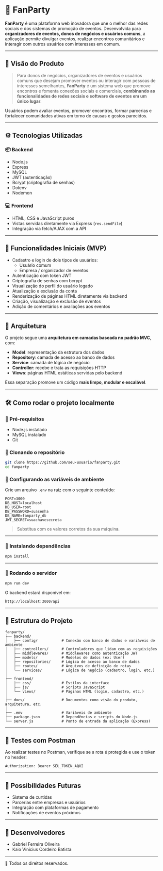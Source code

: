 # 🎉 FanParty

**FanParty** é uma plataforma web inovadora que une o melhor das redes sociais e dos sistemas de promoção de eventos. Desenvolvida para **organizadores de eventos, donos de negócios e usuários comuns**, a aplicação permite divulgar eventos, realizar encontros comunitários e interagir com outros usuários com interesses em comum.

---

## 🔭 Visão do Produto

> Para donos de negócios, organizadores de eventos e usuários comuns que desejam promover eventos ou interagir com pessoas de interesses semelhantes, **FanParty** é um sistema web que promove encontros e fomenta conexões sociais e comerciais, **combinando as funcionalidades de redes sociais e software de eventos em um único lugar**.

Usuários podem avaliar eventos, promover encontros, formar parcerias e fortalecer comunidades ativas em torno de causas e gostos parecidos.

---

## ⚙️ Tecnologias Utilizadas

### 📦 Backend

- Node.js
- Express
- MySQL
- JWT (autenticação)
- Bcrypt (criptografia de senhas)
- Dotenv
- Nodemon

### 💻 Frontend

- HTML, CSS e JavaScript puros
- Vistas servidas diretamente via Express (`res.sendFile`)
- Integração via fetch/AJAX com a API

---

## 🚀 Funcionalidades Iniciais (MVP)

- Cadastro e login de dois tipos de usuários:
  - Usuário comum
  - Empresa / organizador de eventos
- Autenticação com token JWT
- Criptografia de senhas com bcrypt
- Visualização do perfil do usuário logado
- Atualização e exclusão da conta
- Renderização de páginas HTML diretamente via backend
- Criação, visualização e exclusão de eventos
- Adição de comentários e avaliações aos eventos

---

## 🧱 Arquitetura

O projeto segue uma **arquitetura em camadas baseada no padrão MVC**, com:

- **Model**: representação da estrutura dos dados
- **Repository**: camada de acesso ao banco de dados
- **Service**: camada de lógica de negócio
- **Controller**: recebe e trata as requisições HTTP
- **Views**: páginas HTML estáticas servidas pelo backend

Essa separação promove um código **mais limpo, modular e escalável**.

---

## 🛠️ Como rodar o projeto localmente

### 🔹 Pré-requisitos

- Node.js instalado
- MySQL instalado
- Git

### 🔹 Clonando o repositório

```bash
git clone https://github.com/seu-usuario/fanparty.git
cd fanparty
```

### 🔹 Configurando as variáveis de ambiente

Crie um arquivo `.env` na raiz com o seguinte conteúdo:

```env
PORT=3000
DB_HOST=localhost
DB_USER=root
DB_PASSWORD=suasenha
DB_NAME=fanparty_db
JWT_SECRET=suachavesecreta
```

> Substitua com os valores corretos da sua máquina.

---

### 🔹 Instalando dependências

```bash
npm install
```

---

### 🔹 Rodando o servidor

```bash
npm run dev
```

O backend estará disponível em:

```
http://localhost:3000/api
```

---

## 🩻 Estrutura do Projeto

```
fanparty/
├── backend/
│   ├── config/           # Conexão com banco de dados e variáveis de ambiente
│   ├── controllers/      # Controladores que lidam com as requisições
│   ├── middlewares/      # Middlewares como autenticação JWT
│   ├── models/           # Modelos de dados (ex: User)
│   ├── repositories/     # Lógica de acesso ao banco de dados
│   ├── routes/           # Arquivos de definição de rotas
│   └── services/         # Lógica de negócio (cadastro, login, etc.)
│
├── frontend/
│   ├── css/              # Estilos da interface
│   ├── js/               # Scripts JavaScript
│   └── views/            # Páginas HTML (login, cadastro, etc.)
│
├── docs/                 # Documentos como visão do produto, arquitetura, etc.
│
├── .env                  # Variáveis de ambiente
├── package.json          # Dependências e scripts do Node.js
└── server.js             # Ponto de entrada da aplicação (Express)
```

---

## 🧪 Testes com Postman

Ao realizar testes no Postman, verifique se a rota é protegida e use o token no header:

```
Authorization: Bearer SEU_TOKEN_AQUI
```

---

## 🌱 Possibilidades Futuras

- Sistema de curtidas
- Parcerias entre empresas e usuários
- Integração com plataformas de pagamento
- Notificações de eventos próximos

---

## 👥 Desenvolvedores

- Gabriel Ferreira Oliveira
- Kaio Vinícius Cordeiro Batista

---

📄 Todos os direitos reservados.

